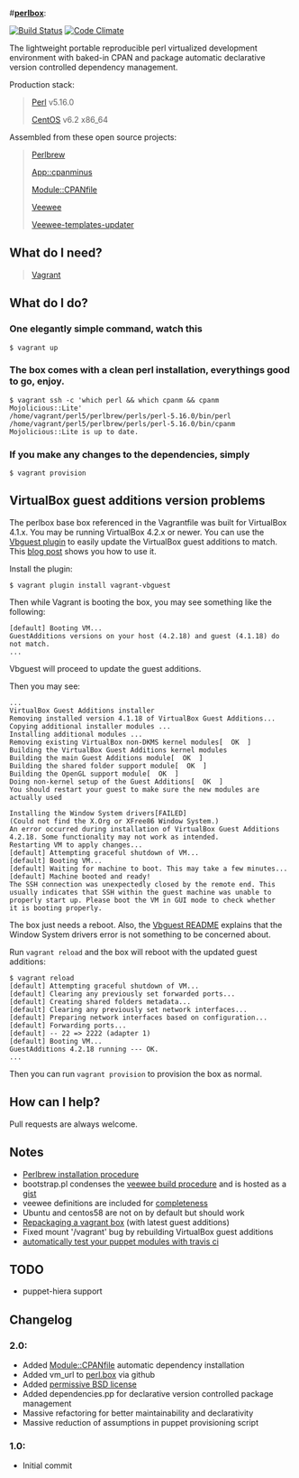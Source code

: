 #[**perlbox**](https://github.com/gauravk92/perlbox):

[![Build Status](https://travis-ci.org/gauravk92/perlbox.png)](https://travis-ci.org/gauravk92/perlbox) [![Code Climate](https://codeclimate.com/github/gauravk92/perlbox.png)](https://codeclimate.com/github/gauravk92/perlbox)

The lightweight portable reproducible perl virtualized development environment with baked-in CPAN and package automatic declarative version controlled dependency management.

Production stack:

> [Perl](http://www.perl.org/) v5.16.0
>
> [CentOS](http://centos.org) v6.2 x86_64

Assembled from these open source projects:

> [Perlbrew](http://perlbrew.pl/)
>
> [App::cpanminus](http://cpanmin.us/)
>
> [Module::CPANfile](https://github.com/miyagawa/cpanfile)
>
> [Veewee](https://github.com/jedi4ever/veewee/)
>
> [Veewee-templates-updater](https://github.com/mpapis/veewee-templates-updater)

## What do I need?

> [Vagrant](http://vagrantup.com/)

## What do I do?

### One elegantly simple command, watch this

    $ vagrant up

### The box comes with a clean perl installation, everythings good to go, enjoy.

    $ vagrant ssh -c 'which perl && which cpanm && cpanm Mojolicious::Lite'
    /home/vagrant/perl5/perlbrew/perls/perl-5.16.0/bin/perl
    /home/vagrant/perl5/perlbrew/perls/perl-5.16.0/bin/cpanm
    Mojolicious::Lite is up to date.

### If you make any changes to the dependencies, simply

    $ vagrant provision

## VirtualBox guest additions version problems

The perlbox base box referenced in the Vagrantfile was built for VirtualBox 4.1.x.  You may be running VirtualBox 4.2.x or newer.  You can use the [Vbguest plugin](https://github.com/dotless-de/vagrant-vbguest) to easily update the VirtualBox guest additions to match.  This [blog post](http://kvz.io/blog/2013/01/16/vagrant-tip-keep-virtualbox-guest-additions-in-sync/) shows you how to use it.

Install the plugin:

	$ vagrant plugin install vagrant-vbguest

Then while Vagrant is booting the box, you may see something like the following:

	[default] Booting VM...
	GuestAdditions versions on your host (4.2.18) and guest (4.1.18) do not match.
	...

Vbguest will proceed to update the guest additions.

Then you may see:

	...
	VirtualBox Guest Additions installer
	Removing installed version 4.1.18 of VirtualBox Guest Additions...
	Copying additional installer modules ...
	Installing additional modules ...
	Removing existing VirtualBox non-DKMS kernel modules[  OK  ]
	Building the VirtualBox Guest Additions kernel modules
	Building the main Guest Additions module[  OK  ]
	Building the shared folder support module[  OK  ]
	Building the OpenGL support module[  OK  ]
	Doing non-kernel setup of the Guest Additions[  OK  ]
	You should restart your guest to make sure the new modules are actually used

	Installing the Window System drivers[FAILED]
	(Could not find the X.Org or XFree86 Window System.)
	An error occurred during installation of VirtualBox Guest Additions 4.2.18. Some functionality may not work as intended.
	Restarting VM to apply changes...
	[default] Attempting graceful shutdown of VM...
	[default] Booting VM...
	[default] Waiting for machine to boot. This may take a few minutes...
	[default] Machine booted and ready!
	The SSH connection was unexpectedly closed by the remote end. This
	usually indicates that SSH within the guest machine was unable to
	properly start up. Please boot the VM in GUI mode to check whether
	it is booting properly.

The box just needs a reboot.  Also, the [Vbguest README](https://github.com/dotless-de/vagrant-vbguest#running-as-a-middleware) explains that the Window System drivers error is not something to be concerned about.

Run `vagrant reload` and the box will reboot with the updated guest additions:

	$ vagrant reload
	[default] Attempting graceful shutdown of VM...
	[default] Clearing any previously set forwarded ports...
	[default] Creating shared folders metadata...
	[default] Clearing any previously set network interfaces...
	[default] Preparing network interfaces based on configuration...
	[default] Forwarding ports...
	[default] -- 22 => 2222 (adapter 1)
	[default] Booting VM...
	GuestAdditions 4.2.18 running --- OK.
	...

Then you can run `vagrant provision` to provision the box as normal.


## How can I help?

Pull requests are always welcome.

## Notes

- [Perlbrew installation procedure](http://blog.fox.geek.nz/2010/09/installing-multiple-perls-with.html)
- bootstrap.pl condenses the [veewee build procedure](http://www.ducea.com/2011/08/15/building-vagrant-boxes-with-veewee) and is hosted as a [gist](https://gist.github.com/3032167)
- veewee definitions are included for [completeness](https://github.com/gauravk92/perlbox/downloads)
- Ubuntu and centos58 are not on by default but should work
- [Repackaging a vagrant box](http://till.klampaeckel.de/blog/archives/155-VirtualBox-Guest-Additions-and-vagrant.html) (with latest guest additions)
- Fixed mount '/vagrant' bug by rebuilding VirtualBox guest additions
- [automatically test your puppet modules with travis ci](http://bombasticmonkey.com/2012/03/02/automatically-test-your-puppet-modules-with-travis-ci/)

## TODO
- puppet-hiera support

## Changelog

### 2.0:
- Added [Module::CPANfile](https://github.com/miyagawa/cpanfile) automatic dependency installation
- Added vm_url to [perl.box](https://github.com/downloads/gauravk92/perlbox/perl.box) via github
- Added [permissive BSD license](http://www.gnu.org/licenses/license-list.html#ModifiedBSD)
- Added dependencies.pp for declarative version controlled package management
- Massive refactoring for better maintainability and declarativity
- Massive reduction of assumptions in puppet provisioning script

### 1.0:
- Initial commit